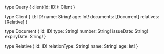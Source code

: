 type Query {
  client(id: ID!): Client
}

type Client {
  id: ID!
  name: String!
  age: Int!
  documents: [Document]
  relatives: [Relative]
}

type Document {
  id: ID!
  type: String!
  number: String!
  issueDate: String!
  expiryDate: String!
}

type Relative {
  id: ID!
  relationType: String!
  name: String!
  age: Int!
}
